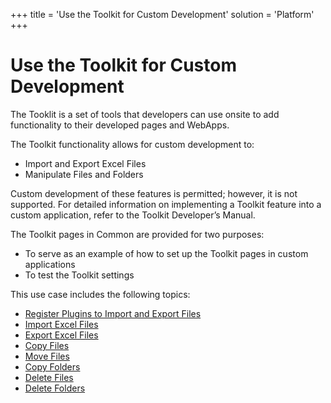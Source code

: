 +++
title = 'Use the Toolkit for Custom Development'
solution = 'Platform'
+++

# Use the Toolkit for Custom Development

The Tooklit is a set of tools that developers can use onsite to add
functionality to their developed pages and WebApps.

The Toolkit functionality allows for custom development to:

  - Import and Export Excel Files
  - Manipulate Files and Folders

Custom development of these features is permitted; however, it is not
supported. For detailed information on implementing a Toolkit feature
into a custom application, refer to the Toolkit Developer’s Manual.

The Toolkit pages in Common are provided for two purposes:

  - To serve as an example of how to set up the Toolkit pages in custom
    applications
  - To test the Toolkit settings

This use case includes the following topics:

  - [Register Plugins to Import and Export
    Files](RegisterPluginsImportExportFiles)
  - [Import Excel Files](Import_Excel_Files)
  - [Export Excel Files](Export_Excel_Files)
  - [Copy Files](Copy_Files)
  - [Move Files](Move_Files)
  - [Copy Folders](Copy_Folders)
  - [Delete Files](Delete_Files)
  - [Delete Folders](Delete_Folders)
